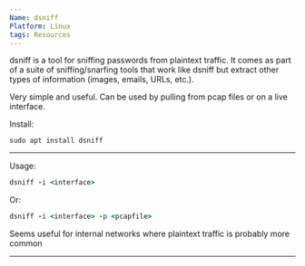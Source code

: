 ```yaml
---
Name: dsniff
Platform: Linux
tags: Resources
---
```

dsniff is a tool for sniffing passwords from plaintext traffic. It comes as part of a suite of sniffing/snarfing tools that work like dsniff but extract other types of information (images, emails, URLs, etc.).

Very simple and useful. Can be used by pulling from pcap files or on a live interface.

Install:

```
sudo apt install dsniff
```

------

Usage:

```ruby
dsniff -i <interface>
```

Or:

```ruby
dsniff -i <interface> -p <pcapfile>
```

Seems useful for internal networks where plaintext traffic is probably more common

------